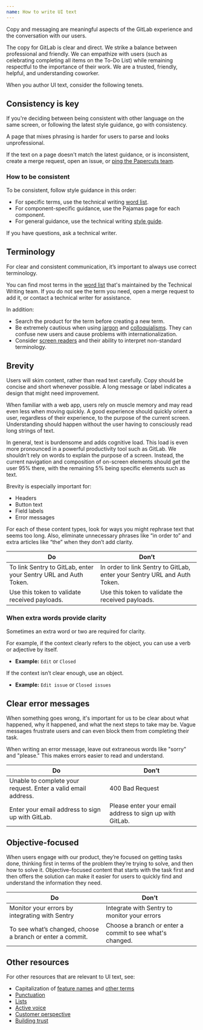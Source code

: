 ```yaml
---
name: How to write UI text
---
```


Copy and messaging are meaningful aspects of the GitLab experience and the conversation with our users.

The copy for GitLab is clear and direct. We strike a balance between professional and friendly. We can empathize with users (such as celebrating completing all items on the To-Do List) while remaining respectful to the importance of their work. We are a trusted, friendly, helpful, and understanding coworker.

When you author UI text, consider the following tenets.

## Consistency is key

If you're deciding between being consistent with other language on the same screen,
or following the latest style guidance, go with consistency.

A page that mixes phrasing is harder for users to parse and looks unprofessional.

If the text on a page doesn't match the latest guidance, or is inconsistent,
create a merge request, open an issue, or [ping the Papercuts team](https://handbook.gitlab.com/handbook/product/ux/product-designer/#suggesting-paper-cuts-to-the-team).

### How to be consistent

To be consistent, follow style guidance in this order:

- For specific terms, use the technical writing [word list](https://docs.gitlab.com/ee/development/documentation/styleguide/word_list.html).
- For component-specific guidance, use the Pajamas page for each component.
- For general guidance, use the technical writing [style guide](https://docs.gitlab.com/ee/development/documentation/styleguide/).

If you have questions, ask a technical writer.

## Terminology

For clear and consistent communication, it’s important to always use correct terminology.

You can find most terms in the [word list](https://docs.gitlab.com/ee/development/documentation/styleguide/word_list.html) that's maintained by the Technical Writing team. If you do not see the term you need, open a merge request to add it, or contact a technical writer for assistance.

In addition:

- Search the product for the term before creating a new term.
- Be extremely cautious when using [jargon](https://examples.yourdictionary.com/examples-of-jargon.html) and [colloquialisms](https://www.quickanddirtytips.com/education/grammar/writing-with-slang). They can confuse new users and cause problems with internationalization.
- Consider [screen readers](https://accessibility.blog.gov.uk/2017/02/08/advice-for-creating-content-that-works-well-with-screen-readers/) and their ability to interpret non-standard terminology.

## Brevity

Users will skim content, rather than read text carefully. Copy should be concise and short whenever possible. A long message or label indicates a design that might need improvement.

When familiar with a web app, users rely on muscle memory and may read even less when moving quickly. A good experience should quickly orient a user, regardless of their experience, to the purpose of the current screen. Understanding should happen without the user having to consciously read long strings of text.

In general, text is burdensome and adds cognitive load. This load is even more pronounced in a powerful productivity tool such as GitLab. We shouldn’t rely on words to explain the purpose of a screen. Instead, the current navigation and composition of on-screen elements should get the user 95% there, with the remaining 5% being specific elements such as text.

Brevity is especially important for:

- Headers
- Button text
- Field labels
- Error messages

For each of these content types, look for ways you might rephrase text that seems too long. Also, eliminate unnecessary phrases like “in order to” and extra articles like “the” when they don’t add clarity.

| Do  | Don’t |
| --- |  ---  |
| To link Sentry to GitLab, enter your Sentry URL and Auth Token. | In order to link Sentry to GitLab, enter your Sentry URL and Auth Token. |
| Use this token to validate received payloads. | Use this token to validate the received payloads. |

### When extra words provide clarity

Sometimes an extra word or two are required for clarity.

For example, if the context clearly refers to the object, you can use a verb or adjective by itself.

- **Example:** `Edit` or `Closed`

If the context isn’t clear enough, use an object.

- **Example:** `Edit issue` or `Closed issues`

## Clear error messages

When something goes wrong, it's important for us to be clear about what happened, why it happened, and what the next steps to take may be. Vague messages frustrate users and can even block them from completing their task.

When writing an error message, leave out extraneous words like "sorry" and "please." This makes errors easier to read and understand.

| Do  | Don’t |
| --- |  ---  |
| Unable to complete your request. Enter a valid email address. | 400 Bad Request |
| Enter your email address to sign up with GitLab. | Please enter your email address to sign up with GitLab. |

## Objective-focused

When users engage with our product, they’re focused on getting tasks done, thinking first in terms of the problem they’re trying to solve, and then how to solve it.
Objective-focused content that starts with the task first and then offers the solution can make it easier for users to quickly find and understand the information they need.

| Do | Don’t |
| --- | --- |
| Monitor your errors by integrating with Sentry | Integrate with Sentry to monitor your errors |
| To see what’s changed, choose a branch or enter a commit. | Choose a branch or enter a commit to see what's changed. |

## Other resources

For other resources that are relevant to UI text, see:

- Capitalization of [feature names](https://docs.gitlab.com/ee/development/documentation/styleguide/#feature-names) and [other terms](https://docs.gitlab.com/ee/development/documentation/styleguide/#other-terms)
- [Punctuation](punctuation)
- [Lists](https://docs.gitlab.com/ee/development/documentation/styleguide/#lists)
- [Active voice](https://docs.gitlab.com/ee/development/documentation/styleguide/#active-voice)
- [Customer perspective](https://docs.gitlab.com/ee/development/documentation/styleguide/#customer-perspective)
- [Building trust](https://docs.gitlab.com/ee/development/documentation/styleguide/#building-trust)

